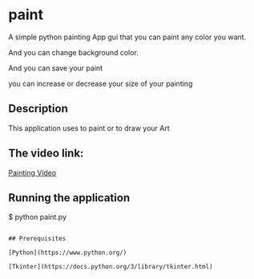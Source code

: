# paint

A simple python painting App gui that you can paint 
any color you want.

And you can change background color.

And you can save your paint

you can increase or decrease your size of your painting

## Description

This application uses to paint or to draw your Art

## The video link:

[Painting Video](https://youtu.be/PW7EHAiQ0Qg)

## Running the application

$ python paint.py<br>
```

## Prerequisites

[Python](https://www.python.org/)

[Tkinter](https://docs.python.org/3/library/tkinter.html)
